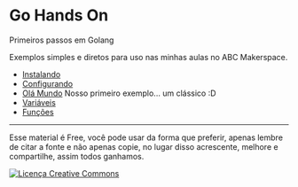 # Go Hands On
Primeiros passos em Golang

Exemplos simples e diretos para uso nas minhas aulas no ABC Makerspace.

- [Instalando](instalando.md)
- [Configurando](configurando.md)
- [Olá Mundo](ola_mundo.md) Nosso primeiro exemplo... um clássico :D
- [Variáveis](variaveis.md)
- [Funções](funcoes.md)

---

Esse material é Free, você pode usar da forma que preferir, apenas lembre de citar a fonte e não apenas copie, no lugar disso acrescente, melhore e compartilhe, assim todos ganhamos.

<a rel="license" href="http://creativecommons.org/licenses/by-sa/4.0/"><img alt="Licença Creative Commons" style="border-width:0" src="https://i.creativecommons.org/l/by-sa/4.0/88x31.png" /></a>
